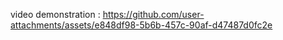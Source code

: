 video demonstration :
https://github.com/user-attachments/assets/e848df98-5b6b-457c-90af-d47487d0fc2e

